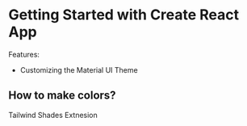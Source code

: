 # Getting Started with Create React App

Features:
- Customizing the Material UI Theme


## How to make colors?
Tailwind Shades Extnesion
